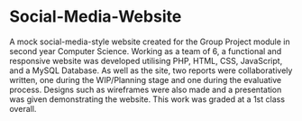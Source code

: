 # Social-Media-Website
A mock social-media-style website created for the Group Project module in second year Computer Science. Working as a team of 6, a functional and responsive website was developed utilising PHP, HTML, CSS, JavaScript, and a MySQL Database. As well as the site, two reports were collaboratively written, one during the WIP/Planning stage and one during the evaluative process. Designs such as wireframes were also made and a presentation was given demonstrating the website. This work was graded at a 1st class overall. 
